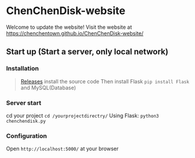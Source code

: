 # ChenChenDisk-website
Welcome to update the website!
Visit the website at https://chenchentown.github.io/ChenChenDisk-website/
## Start up (Start a server, only local network)
### Installation
> [Releases](https://github.com/ChenChenTown/ChenChenDisk-website/releases) install the source code
Then install Flask ```pip install Flask``` and MySQL(Database)
### Server start 
cd your project ```cd /yourprojectdirectry/```
Using Flask: ```python3 chenchendisk.py```
### Configuration
Open ```http://localhost:5000/``` at your browser
